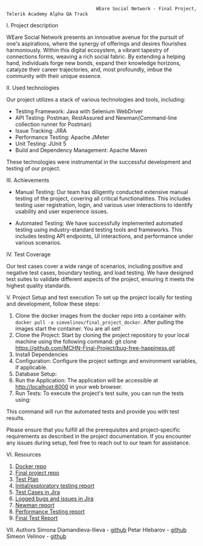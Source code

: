                                      WEare Social Network - Final Project, Telerik Academy Alpha QA Track

I. Project description

WEare Social Network presents an innovative avenue for the pursuit of one's aspirations, where the synergy of offerings and desires flourishes harmoniously. Within this digital ecosystem, a vibrant tapestry of connections forms, weaving a rich social fabric. By extending a helping hand, individuals forge new bonds, expand their knowledge horizons, catalyze their career trajectories, and, most profoundly, imbue the community with their unique essence.

II. Used technologies 

Our project utilizes a stack of various technologies and tools, including:

- Testing Framework: Java with Selenium WebDriver
- API Testing: Postman, RestAssured and Newman(Command-line collection runner for Postman)
- Issue Tracking: JIRA
- Performance Testing: Apache JMeter
- Unit Testing: JUnit 5
- Build and Dependency Management: Apache Maven

These technologies were instrumental in the successful development and testing of our project.

III. Achievements

- Manual Testing: Our team has diligently conducted extensive manual testing of the project, covering all critical functionalities. This includes testing user registration, login, and various user interactions to identify usability and user experience issues.

- Automated Testing: We have successfully implemented automated testing using industry-standard testing tools and frameworks. This includes testing API endpoints, UI interactions, and performance under various scenarios.

IV. Test Coverage

Our test cases cover a wide range of scenarios, including positive and negative test cases, boundary testing, and load testing. We have designed test suites to validate different aspects of the project, ensuring it meets the highest quality standards.

V. Project Setup and test execution
To set up the project locally for testing and development, follow these steps:

1. Clone the docker images from the docker repo into a container with: ```docker pull -a simvelinov/final_project_docker```. After pulling the images start the container. You are all set!
2. Clone the Project: Start by cloning the project repository to your local machine using the following command: git clone https://github.com/MCHN-Final-Project/bug-free-happiness.git
3. Install Dependencies
4. Configuration: Configure the project settings and environment variables, if applicable. 
5. Database Setup: 
6. Run the Application: The application will be accessible at [http://localhost:8000](http://localhost:8000) in your web browser.
7. Run Tests: To execute the project's test suite, you can run the tests using: 

This command will run the automated tests and provide you with test results.

Please ensure that you fulfill all the prerequisites and project-specific requirements as described in the project documentation. If you encounter any issues during setup, feel free to reach out to our team for assistance.

VI. Resources
1. [Docker repo](https://hub.docker.com/repository/docker/simvelinov/final_project_docker/general)
2. [Final project repo](https://github.com/MCHN-Final-Project/bug-free-happiness/tree/main)
3. [Test Plan](https://drive.google.com/drive/folders/1dx9yin_QygG3MwIl6H1iyvthyyQu8oeH)
4. [Initial/exploratory testing report](https://drive.google.com/drive/folders/1dx9yin_QygG3MwIl6H1iyvthyyQu8oeH)
5. [Test Cases in Jira](https://simvel.atlassian.net/jira/software/c/projects/Q5FP/boards/6)
6. [Logged bugs and issues in Jira](https://simvel.atlassian.net/jira/software/c/projects/Q5FP/boards/4)
7. [Newman report]() 
8. [Performance Testing report]() 
9. [Final Test Report]() 

VII. Authors
Simona Diamandieva-Ilieva - [github](https://github.com/SimonaDiamandievaIlieva)
Petar Hlebarov - [github]()
Simeon Velinov - [github](https://github.com/SimeonVelinov/General)
